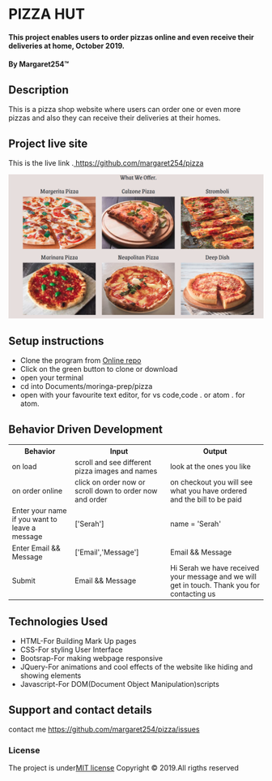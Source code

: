 
# PIZZA HUT
#### This project enables users to order pizzas online and even receive their deliveries at home, October 2019.
#### By **Margaret254**&trade;

## Description
This is a pizza shop website where users can order one or even more pizzas  and also they can receive their deliveries at their homes.
## Project live site
  This is the live link .[ https://github.com/margaret254/pizza ]()

  ![Image](images/web-screenshot.png)

## Setup instructions
* Clone the program from [Online repo]()
* Click on the green button to clone or download
* open your terminal 
* cd into Documents/moringa-prep/pizza
* open with your favourite text editor, for vs code,code . or atom . for atom.

## Behavior Driven Development
<table>
    <tr>
      <th>Behavior</th> 
      <th>Input</th> 
      <th>Output</th>   
    </tr>
    <tr>
        <td>on load</td>
        <td>scroll and see different pizza images and names </td>
        <td>look at the ones you like</td>
    </tr>
     <tr>
        <td>on order online</td>
        <td>click on order now or scroll down to order now and order </td>
        <td>on checkout you will see what you have ordered and the bill to be paid</td>
    </tr> 
    <tr>
        <td>Enter your name if you want to leave a message</td>
        <td>['Serah']</td>
        <td>name = 'Serah'</td>
    </tr>
    <tr>
        <td>Enter Email && Message</td>
        <td>['Email','Message']</td>
        <td>Email && Message</td>
    </tr>
    <tr>
        <td>Submit</td>
        <td>Email && Message</td>
        <td>Hi Serah we have received your message and we will get in touch. Thank you for contacting us</td>
    </tr>
       
</table>

## Technologies Used
* HTML-For Building Mark Up pages
* CSS-For styling User Interface
* Bootsrap-For making webpage responsive
* JQuery-For animations and cool effects of the website like hiding and showing elements
* Javascript-For DOM(Document Object Manipulation)scripts

## Support and contact details
contact me https://github.com/margaret254/pizza/issues
### License
The project is under[MIT license](/blob/master/LICENSE)
Copyright &copy; 2019.All rigths reserved
  